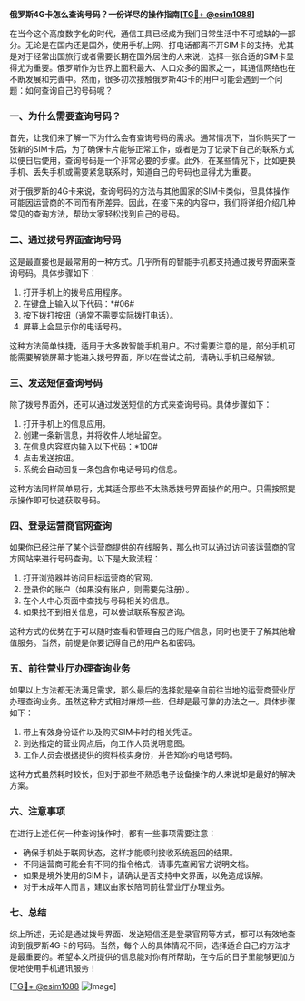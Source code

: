 **俄罗斯4G卡怎么查询号码？一份详尽的操作指南[[TG💪+ @esim1088](https://t.me/s/esim1088)]**

在当今这个高度数字化的时代，通信工具已经成为我们日常生活中不可或缺的一部分。无论是在国内还是国外，使用手机上网、打电话都离不开SIM卡的支持。尤其是对于经常出国旅行或者需要长期在国外居住的人来说，选择一张合适的SIM卡显得尤为重要。俄罗斯作为世界上面积最大、人口众多的国家之一，其通信网络也在不断发展和完善中。然而，很多初次接触俄罗斯4G卡的用户可能会遇到一个问题：如何查询自己的号码呢？

### 一、为什么需要查询号码？

首先，让我们来了解一下为什么会有查询号码的需求。通常情况下，当你购买了一张新的SIM卡后，为了确保卡片能够正常工作，或者是为了记录下自己的联系方式以便日后使用，查询号码是一个非常必要的步骤。此外，在某些情况下，比如更换手机、丢失手机或需要紧急联系时，知道自己的号码也显得尤为重要。

对于俄罗斯的4G卡来说，查询号码的方法与其他国家的SIM卡类似，但具体操作可能因运营商的不同而有所差异。因此，在接下来的内容中，我们将详细介绍几种常见的查询方法，帮助大家轻松找到自己的号码。

### 二、通过拨号界面查询号码

这是最直接也是最常用的一种方式。几乎所有的智能手机都支持通过拨号界面来查询号码。具体步骤如下：

1. 打开手机上的拨号应用程序。
2. 在键盘上输入以下代码：*#06#
3. 按下拨打按钮（通常不需要实际拨打电话）。
4. 屏幕上会显示你的电话号码。

这种方法简单快捷，适用于大多数智能手机用户。不过需要注意的是，部分手机可能需要解锁屏幕才能进入拨号界面，所以在尝试之前，请确认手机已经解锁。

### 三、发送短信查询号码

除了拨号界面外，还可以通过发送短信的方式来查询号码。具体步骤如下：

1. 打开手机上的信息应用。
2. 创建一条新信息，并将收件人地址留空。
3. 在信息内容框内输入以下代码：*100#
4. 点击发送按钮。
5. 系统会自动回复一条包含你电话号码的信息。

这种方法同样简单易行，尤其适合那些不太熟悉拨号界面操作的用户。只需按照提示操作即可快速获取号码。

### 四、登录运营商官网查询

如果你已经注册了某个运营商提供的在线服务，那么也可以通过访问该运营商的官方网站来进行号码查询。以下是大致流程：

1. 打开浏览器并访问目标运营商的官网。
2. 登录你的账户（如果没有账户，则需要先注册）。
3. 在个人中心页面中查找与号码相关的信息。
4. 如果找不到相关信息，可以尝试联系客服咨询。

这种方式的优势在于可以随时查看和管理自己的账户信息，同时也便于了解其他增值服务。当然，前提是你要记得自己的用户名和密码。

### 五、前往营业厅办理查询业务

如果以上方法都无法满足需求，那么最后的选择就是亲自前往当地的运营商营业厅办理查询业务。虽然这种方式相对麻烦一些，但却是最可靠的办法之一。具体步骤如下：

1. 带上有效身份证件以及购买SIM卡时的相关凭证。
2. 到达指定的营业网点后，向工作人员说明意图。
3. 工作人员会根据提供的资料核实身份，并告知你的电话号码。

这种方式虽然耗时较长，但对于那些不熟悉电子设备操作的人来说却是最好的解决方案。

### 六、注意事项

在进行上述任何一种查询操作时，都有一些事项需要注意：

- 确保手机处于联网状态，这样才能顺利接收系统返回的结果。
- 不同运营商可能会有不同的指令格式，请事先查阅官方说明文档。
- 如果是境外使用的SIM卡，请确认是否支持中文界面，以免造成误解。
- 对于未成年人而言，建议由家长陪同前往营业厅办理业务。

### 七、总结

综上所述，无论是通过拨号界面、发送短信还是登录官网等方式，都可以有效地查询到俄罗斯4G卡的号码。当然，每个人的具体情况不同，选择适合自己的方法才是最重要的。希望本文所提供的信息能对你有所帮助，在今后的日子里能够更加方便地使用手机通讯服务！

[[TG💪+ @esim1088](https://t.me/s/esim1088) ![Image](https://i.postimg.cc/4NQfJmqS/Snipaste-2025-05-13-00-14-12.png)]